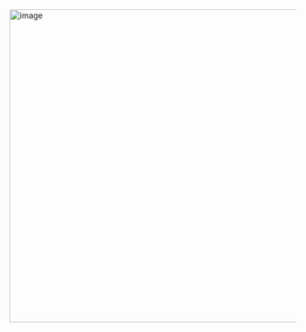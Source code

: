 <img width="1313" height="549" alt="image" src="https://github.com/user-attachments/assets/dc58f382-e06e-41e1-b365-c66526a0d24a" />

